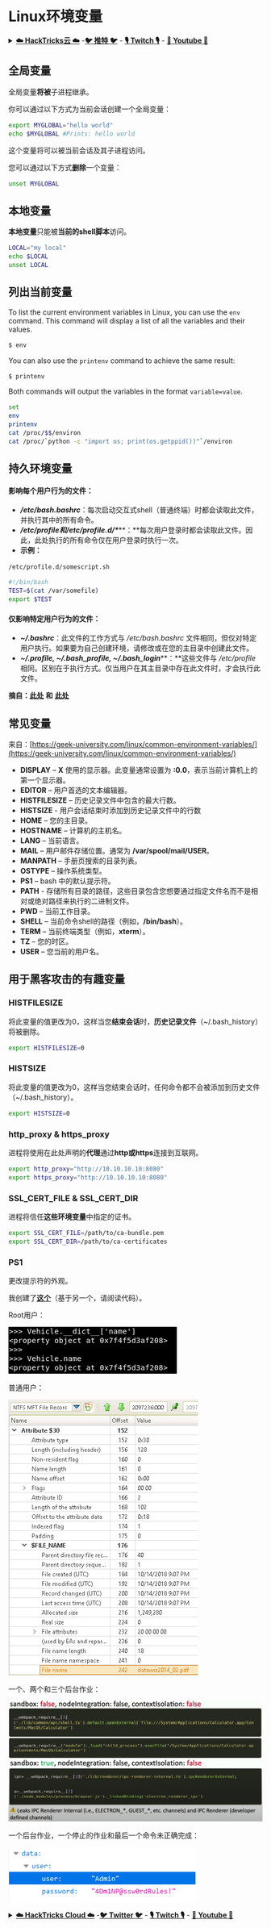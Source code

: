 # Linux环境变量

<details>

<summary><a href="https://cloud.hacktricks.xyz/pentesting-cloud/pentesting-cloud-methodology"><strong>☁️ HackTricks云 ☁️</strong></a> -<a href="https://twitter.com/hacktricks_live"><strong>🐦 推特 🐦</strong></a> - <a href="https://www.twitch.tv/hacktricks_live/schedule"><strong>🎙️ Twitch 🎙️</strong></a> - <a href="https://www.youtube.com/@hacktricks_LIVE"><strong>🎥 Youtube 🎥</strong></a></summary>

* 你在一个**网络安全公司**工作吗？你想在HackTricks中看到你的**公司广告**吗？或者你想获得**PEASS的最新版本或下载PDF格式的HackTricks**吗？请查看[**订阅计划**](https://github.com/sponsors/carlospolop)！
* 发现我们的独家[**NFTs**](https://opensea.io/collection/the-peass-family)收藏品[**The PEASS Family**](https://opensea.io/collection/the-peass-family)
* 获得[**官方PEASS和HackTricks周边产品**](https://peass.creator-spring.com)
* **加入**[**💬**](https://emojipedia.org/speech-balloon/) [**Discord群组**](https://discord.gg/hRep4RUj7f)或[**电报群组**](https://t.me/peass)或**关注**我在**Twitter**上的[**🐦**](https://github.com/carlospolop/hacktricks/tree/7af18b62b3bdc423e11444677a6a73d4043511e9/\[https:/emojipedia.org/bird/README.md)[**@carlospolopm**](https://twitter.com/hacktricks_live)**。**
* **通过向**[**hacktricks repo**](https://github.com/carlospolop/hacktricks) **和**[**hacktricks-cloud repo**](https://github.com/carlospolop/hacktricks-cloud) **提交PR来分享你的黑客技巧。**

</details>

## 全局变量

全局变量**将被**子进程继承。

你可以通过以下方式为当前会话创建一个全局变量：
```bash
export MYGLOBAL="hello world"
echo $MYGLOBAL #Prints: hello world
```
这个变量将可以被当前会话及其子进程访问。

您可以通过以下方式**删除**一个变量：
```bash
unset MYGLOBAL
```
## 本地变量

**本地变量**只能被**当前的shell脚本**访问。
```bash
LOCAL="my local"
echo $LOCAL
unset LOCAL
```
## 列出当前变量

To list the current environment variables in Linux, you can use the `env` command. This command will display a list of all the variables and their values.

```bash
$ env
```

You can also use the `printenv` command to achieve the same result:

```bash
$ printenv
```

Both commands will output the variables in the format `variable=value`.
```bash
set
env
printenv
cat /proc/$$/environ
cat /proc/`python -c "import os; print(os.getppid())"`/environ
```
## 持久环境变量

#### 影响每个用户行为的文件：

* _**/etc/bash.bashrc**_：每次启动交互式shell（普通终端）时都会读取此文件，并执行其中的所有命令。
* _**/etc/profile和/etc/profile.d/\***_**：**每次用户登录时都会读取此文件。因此，此处执行的所有命令仅在用户登录时执行一次。
*   **示例：**

`/etc/profile.d/somescript.sh`

```bash
#!/bin/bash
TEST=$(cat /var/somefile)
export $TEST
```

#### 仅影响特定用户行为的文件：

* _**\~/.bashrc**_：此文件的工作方式与 _/etc/bash.bashrc_ 文件相同，但仅对特定用户执行。如果要为自己创建环境，请修改或在您的主目录中创建此文件。
* _**\~/.profile, \~/.bash\_profile, \~/.bash\_login**_**：**这些文件与 _/etc/profile_ 相同。区别在于执行方式。仅当用户在其主目录中存在此文件时，才会执行此文件。

**摘自：**[**此处**](https://codeburst.io/linux-environment-variables-53cea0245dc9) **和** [**此处**](https://www.gnu.org/software/bash/manual/html\_node/Bash-Startup-Files.html)

## 常见变量

来自：[https://geek-university.com/linux/common-environment-variables/](https://geek-university.com/linux/common-environment-variables/)

* **DISPLAY** – **X** 使用的显示器。此变量通常设置为 **:0.0**，表示当前计算机上的第一个显示器。
* **EDITOR** – 用户首选的文本编辑器。
* **HISTFILESIZE** – 历史记录文件中包含的最大行数。
* **HISTSIZE** - 用户会话结束时添加到历史记录文件中的行数
* **HOME** – 您的主目录。
* **HOSTNAME** – 计算机的主机名。
* **LANG** – 当前语言。
* **MAIL** – 用户邮件存储位置。通常为 **/var/spool/mail/USER**。
* **MANPATH** – 手册页搜索的目录列表。
* **OSTYPE** – 操作系统类型。
* **PS1** – bash 中的默认提示符。
* **PATH** - 存储所有目录的路径，这些目录包含您想要通过指定文件名而不是相对或绝对路径来执行的二进制文件。
* **PWD** – 当前工作目录。
* **SHELL** – 当前命令shell的路径（例如，**/bin/bash**）。
* **TERM** – 当前终端类型（例如，**xterm**）。
* **TZ** – 您的时区。
* **USER** – 您当前的用户名。

## 用于黑客攻击的有趣变量

### **HISTFILESIZE**

将此变量的值更改为0，这样当您**结束会话**时，**历史记录文件**（\~/.bash\_history）将被删除。
```bash
export HISTFILESIZE=0
```
### **HISTSIZE**

将此变量的值更改为0，这样当您结束会话时，任何命令都不会被添加到历史文件（\~/.bash\_history）。
```bash
export HISTSIZE=0
```
### http\_proxy & https\_proxy

进程将使用在此处声明的**代理**通过**http或https**连接到互联网。
```bash
export http_proxy="http://10.10.10.10:8080"
export https_proxy="http://10.10.10.10:8080"
```
### SSL\_CERT\_FILE & SSL\_CERT\_DIR

进程将信任**这些环境变量**中指定的证书。
```bash
export SSL_CERT_FILE=/path/to/ca-bundle.pem
export SSL_CERT_DIR=/path/to/ca-certificates
```
### PS1

更改提示符的外观。

我创建了[**这个**](https://gist.github.com/carlospolop/43f7cd50f3deea972439af3222b68808)（基于另一个，请阅读代码）。

Root用户：

![](<../.gitbook/assets/image (87).png>)

普通用户：

![](<../.gitbook/assets/image (88).png>)

一个、两个和三个后台作业：

![](<../.gitbook/assets/image (89).png>)

一个后台作业，一个停止的作业和最后一个命令未正确完成：

![](<../.gitbook/assets/image (90).png>)

<details>

<summary><a href="https://cloud.hacktricks.xyz/pentesting-cloud/pentesting-cloud-methodology"><strong>☁️ HackTricks Cloud ☁️</strong></a> -<a href="https://twitter.com/hacktricks_live"><strong>🐦 Twitter 🐦</strong></a> - <a href="https://www.twitch.tv/hacktricks_live/schedule"><strong>🎙️ Twitch 🎙️</strong></a> - <a href="https://www.youtube.com/@hacktricks_LIVE"><strong>🎥 Youtube 🎥</strong></a></summary>

* 你在一家**网络安全公司**工作吗？你想在HackTricks中看到你的**公司广告**吗？或者你想要访问**PEASS的最新版本或下载PDF格式的HackTricks**吗？请查看[**订阅计划**](https://github.com/sponsors/carlospolop)！
* 发现我们的独家[**NFTs**](https://opensea.io/collection/the-peass-family)收藏品——[**The PEASS Family**](https://opensea.io/collection/the-peass-family)
* 获取[**官方PEASS和HackTricks周边产品**](https://peass.creator-spring.com)
* **加入**[**💬**](https://emojipedia.org/speech-balloon/) [**Discord群组**](https://discord.gg/hRep4RUj7f)或[**电报群组**](https://t.me/peass)，或者**关注**我在**Twitter**上的[**🐦**](https://github.com/carlospolop/hacktricks/tree/7af18b62b3bdc423e11444677a6a73d4043511e9/\[https:/emojipedia.org/bird/README.md)[**@carlospolopm**](https://twitter.com/hacktricks_live)**。**
* **通过向**[**hacktricks repo**](https://github.com/carlospolop/hacktricks) **和**[**hacktricks-cloud repo**](https://github.com/carlospolop/hacktricks-cloud) **提交PR来分享你的黑客技巧。**

</details>
